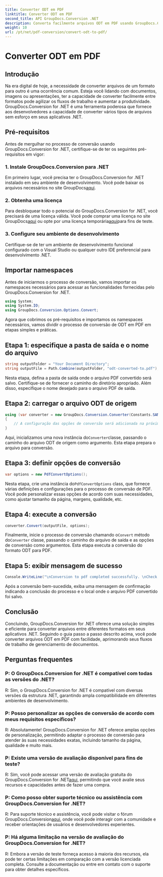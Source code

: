 ```yaml
---
title: Converter ODT em PDF
linktitle: Converter ODT em PDF
second_title: API GroupDocs.Conversion .NET
description: Converta facilmente arquivos ODT em PDF usando GroupDocs.Conversion for .NET. Simplifique seus fluxos de trabalho de gerenciamento de documentos com facilidade.
weight: 10
url: /pt/net/pdf-conversion/convert-odt-to-pdf/
---
```


# Converter ODT em PDF

## Introdução
Na era digital de hoje, a necessidade de converter arquivos de um formato para outro é uma ocorrência comum. Esteja você lidando com documentos, imagens ou apresentações, ter a capacidade de converter facilmente entre formatos pode agilizar os fluxos de trabalho e aumentar a produtividade. GroupDocs.Conversion for .NET é uma ferramenta poderosa que fornece aos desenvolvedores a capacidade de converter vários tipos de arquivos sem esforço em seus aplicativos .NET.
## Pré-requisitos
Antes de mergulhar no processo de conversão usando GroupDocs.Conversion for .NET, certifique-se de ter os seguintes pré-requisitos em vigor:
### 1. Instale GroupDocs.Conversion para .NET
Em primeiro lugar, você precisa ter o GroupDocs.Conversion for .NET instalado em seu ambiente de desenvolvimento. Você pode baixar os arquivos necessários no site GroupDocs[aqui](https://releases.groupdocs.com/conversion/net/).
### 2. Obtenha uma licença
 Para desbloquear todo o potencial do GroupDocs.Conversion for .NET, você precisará de uma licença válida. Você pode comprar uma licença no site GroupDocs[aqui](https://purchase.groupdocs.com/buy) ou opte por uma licença temporária[aqui](https://purchase.groupdocs.com/temporary-license/)para fins de teste.
### 3. Configure seu ambiente de desenvolvimento
Certifique-se de ter um ambiente de desenvolvimento funcional configurado com o Visual Studio ou qualquer outro IDE preferencial para desenvolvimento .NET.

## Importar namespaces
Antes de iniciarmos o processo de conversão, vamos importar os namespaces necessários para acessar as funcionalidades fornecidas pelo GroupDocs.Conversion for .NET.
```csharp
using System;
using System.IO;
using GroupDocs.Conversion.Options.Convert;
```

Agora que cobrimos os pré-requisitos e importamos os namespaces necessários, vamos dividir o processo de conversão de ODT em PDF em etapas simples e práticas.
## Etapa 1: especifique a pasta de saída e o nome do arquivo
```csharp
string outputFolder = "Your Document Directory";
string outputFile = Path.Combine(outputFolder, "odt-converted-to.pdf");
```
Nesta etapa, defina a pasta de saída onde o arquivo PDF convertido será salvo. Certifique-se de fornecer o caminho do diretório apropriado. Além disso, especifique o nome desejado para o arquivo PDF de saída.
## Etapa 2: carregar o arquivo ODT de origem
```csharp
using (var converter = new GroupDocs.Conversion.Converter(Constants.SAMPLE_ODT))
{
    // A configuração das opções de conversão será adicionada na próxima etapa.
}
```
 Aqui, inicializamos uma nova instância do`Converter`classe, passando o caminho do arquivo ODT de origem como argumento. Esta etapa prepara o arquivo para conversão.
## Etapa 3: definir opções de conversão
```csharp
var options = new PdfConvertOptions();
```
 Nesta etapa, crie uma instância do`PdfConvertOptions` class, que fornece várias definições e configurações para o processo de conversão de PDF. Você pode personalizar essas opções de acordo com suas necessidades, como ajustar tamanho da página, margens, qualidade, etc.
## Etapa 4: execute a conversão
```csharp
converter.Convert(outputFile, options);
```
 Finalmente, inicie o processo de conversão chamando o`Convert` método do`Converter` classe, passando o caminho do arquivo de saída e as opções de conversão como argumentos. Esta etapa executa a conversão do formato ODT para PDF.
## Etapa 5: exibir mensagem de sucesso
```csharp
Console.WriteLine("\nConversion to pdf completed successfully. \nCheck output in {0}", outputFolder);
```
Após a conversão bem-sucedida, exiba uma mensagem de confirmação indicando a conclusão do processo e o local onde o arquivo PDF convertido foi salvo.

## Conclusão
Concluindo, GroupDocs.Conversion for .NET oferece uma solução simples e eficiente para converter arquivos entre diferentes formatos em seus aplicativos .NET. Seguindo o guia passo a passo descrito acima, você pode converter arquivos ODT em PDF com facilidade, aprimorando seus fluxos de trabalho de gerenciamento de documentos.
## Perguntas frequentes
### P: O GroupDocs.Conversion for .NET é compatível com todas as versões do .NET?
R: Sim, o GroupDocs.Conversion for .NET é compatível com diversas versões da estrutura .NET, garantindo ampla compatibilidade em diferentes ambientes de desenvolvimento.
### P: Posso personalizar as opções de conversão de acordo com meus requisitos específicos?
R: Absolutamente! GroupDocs.Conversion for .NET oferece amplas opções de personalização, permitindo adaptar o processo de conversão para atender às suas necessidades exatas, incluindo tamanho da página, qualidade e muito mais.
### P: Existe uma versão de avaliação disponível para fins de teste?
 R: Sim, você pode acessar uma versão de avaliação gratuita do GroupDocs.Conversion for .NET[aqui](https://releases.groupdocs.com/), permitindo que você avalie seus recursos e capacidades antes de fazer uma compra.
### P: Como posso obter suporte técnico ou assistência com GroupDocs.Conversion for .NET?
 R: Para suporte técnico e assistência, você pode visitar o fórum GroupDocs.Conversion[aqui](https://forum.groupdocs.com/c/conversion/11), onde você pode interagir com a comunidade e receber orientações de usuários e desenvolvedores experientes.
### P: Há alguma limitação na versão de avaliação do GroupDocs.Conversion for .NET?
R: Embora a versão de teste forneça acesso à maioria dos recursos, ela pode ter certas limitações em comparação com a versão licenciada completa. Consulte a documentação ou entre em contato com o suporte para obter detalhes específicos.